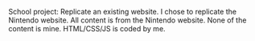 <p> School project: Replicate an existing website. I chose to replicate the Nintendo website. All content is from the Nintendo website. None of the content is mine. HTML/CSS/JS is coded by me. </p>
